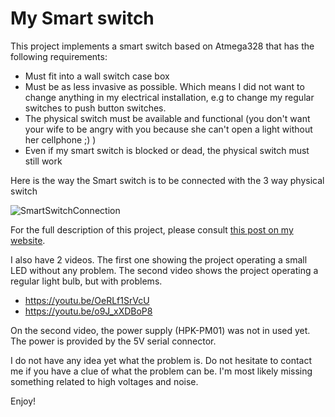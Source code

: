 # My Smart switch
This project implements a smart switch based on Atmega328 that has the following requirements:

- Must fit into a wall switch case box
- Must be as less invasive as possible. Which means I did not want to change anything in my electrical installation, e.g to change my regular switches to push button switches.
- The physical switch must be available and functional (you don't want your wife to be angry with you because she can't open a light without her cellphone ;) )
- Even if my smart switch is blocked or dead, the physical switch must still work

Here is the way the Smart switch is to be connected with the 3 way physical switch

![SmartSwitchConnection](https://www.openhardware.io//uploads/5ae72bddbbbc14eb1d148f0c/image/SmartSwitchConnection.png  "Initial Design")

For the full description of this project, please consult [this post on my website](https://www.laurentcarlier.com/2018/04/My-smart-switch-project.html).

I also have 2 videos. The first one showing the project operating a small LED without any problem. The second video shows the
project operating a regular light bulb, but with problems.

- https://youtu.be/OeRLf1SrVcU
- https://youtu.be/o9J_xXDBoP8

On the second video, the power supply (HPK-PM01) was not in used yet. The power is provided by the 5V serial connector.

I do not have any idea yet what the problem is. Do not hesitate to contact me if you have a clue of what the problem can be. I'm most likely missing something related to high voltages and noise.

Enjoy!
